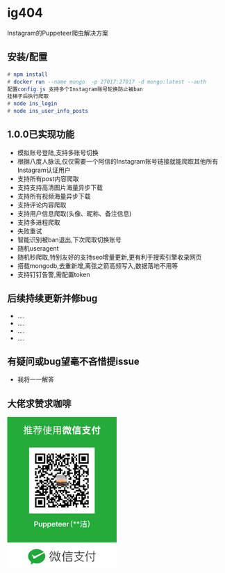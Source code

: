 # ig404
Instagram的Puppeteer爬虫解决方案

## **安装/配置**
```elm
# npm install
# docker run --name mongo  -p 27017:27017 -d mongo:latest --auth
配置config.js 支持多个Instagram账号轮换防止被ban
挂梯子后执行爬取
# node ins_login
# node ins_user_info_posts
```

## **1.0.0已实现功能**
* 模拟账号登陆,支持多账号切换
* 根据八度人脉法,仅仅需要一个阿信的Instagram账号链接就能爬取其他所有Instagram认证用户
* 支持所有post内容爬取
* 支持支持高清图片海量异步下载
* 支持所有视频海量异步下载
* 支持评论内容爬取
* 支持用户信息爬取(头像、昵称、备注信息)
* 支持多进程爬取
* 失败重试
* 智能识别被ban退出,下次爬取切换账号
* 随机useragent
* 随机秒爬取,特别友好的支持seo增量更新,更有利于搜索引擎收录网页
* 搭载mongodb,去重新增,离弦之箭高频写入,数据落地不用等
* 支持钉钉告警,需配置token

## **后续持续更新并修bug**
* ....
* ....
* ....
* ....

## **有疑问或bug望毫不吝惜提issue**
* 我将一一解答

## **大佬求赞求咖啡**
<img src="./images/wxpayimg.jpeg" width = "50%" height = "" div  />
